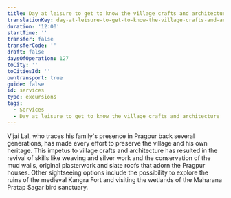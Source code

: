 ```yaml
---
title: Day at leisure to get to know the village crafts and architecture
translationKey: day-at-leisure-to-get-to-know-the-village-crafts-and-architecture
duration: '12:00'
startTime: ''
transfer: false
transferCode: ''
draft: false
daysOfOperation: 127
toCity: ''
toCitiesId: ''
owntransport: true
guide: false
id: services
type: excursions
tags:
  - Services
  - Day at leisure to get to know the village crafts and architecture
---
```

Vijai Lal, who traces his family's presence in Pragpur back several generations, has made every effort to preserve the village and his own heritage. This impetus to village crafts and architecture has resulted in the revival of skills like weaving and silver work and the conservation of the mud walls, original plasterwork and slate roofs that adorn the Pragpur houses.     Other sightseeing options include the possibility to explore the ruins of the medieval Kangra Fort and visiting the wetlands of the Maharana Pratap Sagar bird sanctuary.